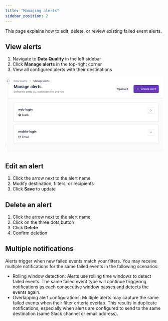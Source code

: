 ```yaml
---
title: "Managing alerts"
sidebar_position: 2
---
```


This page explains how to edit, delete, or review existing failed event alerts.

## View alerts

1. Navigate to **Data Quality** in the left sidebar
2. Click **Manage alerts** in the top-right corner
3. View all configured alerts with their destinations

![Manage alerts interface](images/dq_list_alerts.png)

## Edit an alert

1. Click the arrow next to the alert name
2. Modify destination, filters, or recipients
3. Click **Save** to update

## Delete an alert

1. Click the arrow next to the alert name
2. Click on the three dots button
3. Click **Delete**
4. Confirm deletion

## Multiple notifications

Alerts trigger when new failed events match your filters. You may receive multiple notifications for the same failed events in the following scenarios:
- Rolling window detection: Alerts use rolling time windows to detect failed events. The same failed event type will continue triggering notifications as each consecutive window passes and detects the events again.
- Overlapping alert configurations: Multiple alerts may capture the same failed events when their filter criteria overlap. This results in duplicate notifications, especially when alerts are configured to send to the same destination (same Slack channel or email address).
